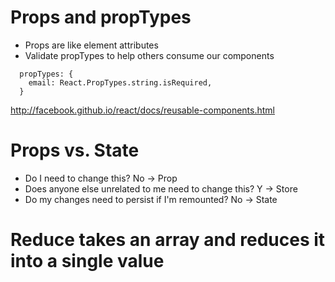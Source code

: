 # Props and propTypes

- Props are like element attributes
- Validate propTypes to help others consume our components

```
  propTypes: {
    email: React.PropTypes.string.isRequired,
  }
```
http://facebook.github.io/react/docs/reusable-components.html

# Props vs. State

- Do I need to change this? No -> Prop
- Does anyone else unrelated to me need to change this? Y -> Store
- Do my changes need to persist if I'm remounted? No -> State

# Reduce takes an array and reduces it into a single value